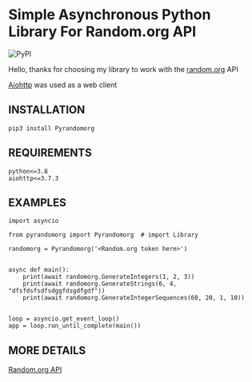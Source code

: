 Simple Asynchronous Python Library For Random.org API
===============

![PyPI](https://img.shields.io/pypi/v/0.0.2)

Hello, thanks for choosing my library to work with the [random.org](http://api.random.org) API

[Aiohttp](https://github.com/aio-libs/aiohttp) was used as a web client

INSTALLATION
------------

`pip3 install Pyrandomorg`

REQUIREMENTS
-----------

```
python<=3.8
aiohttp<=3.7.3
```

EXAMPLES
---------
```
import asyncio

from pyrandomorg import Pyrandomorg  # import Library

randomorg = Pyrandomorg('<Random.org token here>')


async def main():
    print(await randomorg.GenerateIntegers(1, 2, 3))
    print(await randomorg.GenerateStrings(6, 4, "dfsfdsfsdfsdggfdsgdfgdf"))
    print(await randomorg.GenerateIntegerSequences(60, 20, 1, 10))


loop = asyncio.get_event_loop()
app = loop.run_until_complete(main())
```

MORE DETAILS
------------
[Random.org API](https://api.random.org/json-rpc/4/basic)
